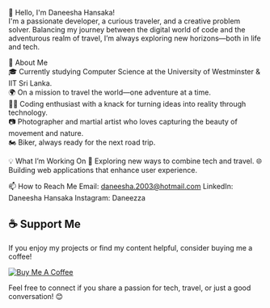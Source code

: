 👋 Hello, I'm Daneesha Hansaka!<br>
I'm a passionate developer, a curious traveler, and a creative problem solver. Balancing my journey between the digital world of code and the adventurous realm of travel, I’m always exploring new horizons—both in life and tech.<br>

🚀 About Me<br>
🎓 Currently studying Computer Science at the University of Westminster & IIT Sri Lanka.<br>
🌍 On a mission to travel the world—one adventure at a time.<br>
🧑‍💻 Coding enthusiast with a knack for turning ideas into reality through technology.<br>
📷 Photographer and martial artist who loves capturing the beauty of movement and nature.<br>
🏍️ Biker, always ready for the next road trip.<br>


💡 What I’m Working On
🚀 Exploring new ways to combine tech and travel.
🌐 Building web applications that enhance user experience.

📫 How to Reach Me
Email: daneesha.2003@hotmail.com
LinkedIn: Daneesha Hansaka
Instagram: Daneezza

## ☕ Support Me
If you enjoy my projects or find my content helpful, consider buying me a coffee!

[![Buy Me A Coffee](https://img.shields.io/badge/Buy%20Me%20a%20Coffee-F7DF1E?style=flat-square&logo=buy-me-a-coffee&logoColor=black)](https://www.buymeacoffee.com/daneezza)

Feel free to connect if you share a passion for tech, travel, or just a good conversation! 😊
<!---
daneezza/daneezza is a ✨ special ✨ repository because its `README.md` (this file) appears on your GitHub profile.
You can click the Preview link to take a look at your changes.
--->
